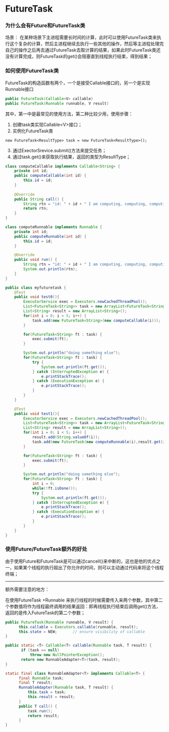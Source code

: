 # FutureTask

### 为什么会有Future和FutureTask类

场景： 在某种场景下主进程需要长时间的计算，此时可以使用FutureTask类来执行这个复杂的计算，然后主进程继续去执行一些其他的操作，然后等主进程处理完自己的操作之后再去通过FutureTask去取计算的结果，如果此时FutureTask类还没有计算完成，则FutureTask的get()会阻塞直到线程执行结束，得到结果；

### 如何使用FutureTask类

FutureTask的构造函数有两个，一个是接受Callable接口的，另一个是实现Runnable接口

```java
public FutureTask(Callable<V> callable)  
public FutureTask(Runnable runnable, V result)
```

其中，第一中是最常见的使用方法，第二种比较少用，使用步骤：

1. 创建task类实现Callable\<V\>接口；
2. 实例化FutureTask类

```
new FutureTask<ResultType> task = new FutureTask<ResultType>();
```

3. 通过ExectorSrevice.submit()方法来提交任务；
4. 通过task.get()来获取执行结果，返回的类型为ResultType；

```java
class computeCallable implements Callable<String> {
    private int id;
    public computeCallable(int id) {
        this.id = id;
    }
    
    @Override
    public String call() {
        String rtn = "id: " + id + " I am computing, computing, computingtingting....";
        return rtn;
    }
}

class computeRunnable implements Runnable {
    private int id;
    public computeRunnable(int id) {
        this.id = id;
    }

    @Override
    public void run() {
        String rtn = "id: " + id + " I am computing, computing, computingtingting....";
        System.out.println(rtn);
    }
}

public class myfuturetask {
    @Test
    public void test0(){
        ExecutorService exec = Executors.newCachedThreadPool();
        List<FutureTask<String>> task = new ArrayList<FutureTask<String>>();
        List<String> result = new ArrayList<String>();
        for(int i = 0; i < 5; i++) {
            task.add(new FutureTask<String>(new computeCallable(i)));
        }

        for(FutureTask<String> ft : task) {
            exec.submit(ft);
        }

        System.out.println("doing something else");
        for(FutureTask<String> ft : task) {
            try {
                System.out.println(ft.get());
            } catch (InterruptedException e) {
                e.printStackTrace();
            } catch (ExecutionException e) {
                e.printStackTrace();
            }
        }
    }

    @Test
    public void test1(){
        ExecutorService exec = Executors.newCachedThreadPool();
        List<FutureTask<String>> task = new ArrayList<FutureTask<String>>();
        List<String> result = new ArrayList<String>();
        for(int i = 0; i < 5; i++) {
            result.add(String.valueOf(i));
            task.add(new FutureTask(new computeRunnable(i),result.get(i)));
        }

        for(FutureTask<String> ft : task) {
            exec.submit(ft);
        }

        System.out.println("doing something else");
        for(FutureTask<String> ft : task) {
            int i = 0;
            while(!ft.isDone());
            try {
                System.out.println(ft.get());
            } catch (InterruptedException e) {
                e.printStackTrace();
            } catch (ExecutionException e) {
                e.printStackTrace();
            }
        }
    }
}
```

### 使用Future/FutureTask额外的好处

由于使用Future和FutureTask是可以通过cancell()来中断的，这也是他的优点之一，如果某个线程的执行超出了你允许的时间，则可以主动通过代码来将这个线程终端；

---

额外需要注意的地方：

在使用FutureTask +Runnable 来执行线程的时候需要传入来两个参数，其中第二个参数值将作为线程最终调用的结果返回：即再线程执行结束后调用get()方法，返回的是传入FutureTask的第二个参数；

```java
public FutureTask(Runnable runnable, V result) {  
      this.callable = Executors.callable(runnable, result);  
      this.state = NEW;       // ensure visibility of callable  
}  
```

```java
public static <T> Callable<T> callable(Runnable task, T result) {  
       if (task == null)  
           throw new NullPointerException();  
       return new RunnableAdapter<T>(task, result);  
}  
```

```java
static final class RunnableAdapter<T> implements Callable<T> {  
      final Runnable task;  
      final T result;  
      RunnableAdapter(Runnable task, T result) {  
          this.task = task;  
          this.result = result;  
      }  
      public T call() {  
          task.run();  
          return result;  
      }  
}  
```


